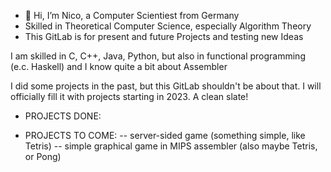 - 👋 Hi, I’m Nico, a Computer Scientiest from Germany
- Skilled in Theoretical Computer Science, especially Algorithm Theory
- This GitLab is for present and future Projects and testing new Ideas

I am skilled in C, C++, Java, Python, but also in functional programming (e.c. Haskell)
and I know quite a bit about Assembler

I did some projects in the past, but this GitLab shouldn't be about that.
I will officially fill it with projects starting in 2023. A clean slate!

- PROJECTS DONE:

- PROJECTS TO COME:
-- server-sided game (something simple, like Tetris)
--   simple graphical game in MIPS assembler (also maybe Tetris, or Pong)
